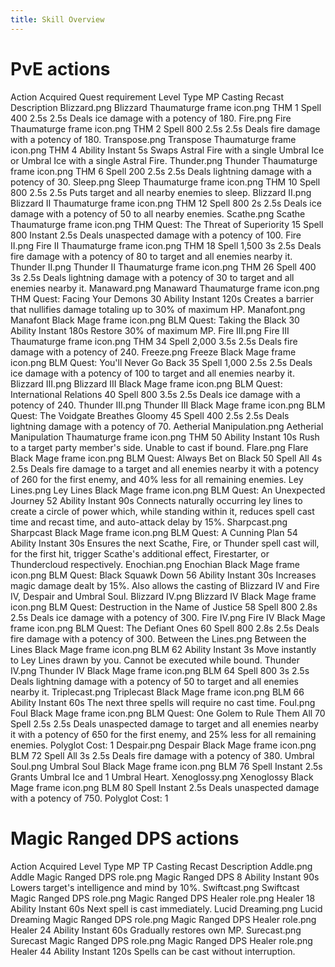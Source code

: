 ```yaml
---
title: Skill Overview
---
```

# PvE actions
Action	Acquired	Quest requirement	Level	Type	MP	Casting	Recast	Description
Blizzard.png  Blizzard	Thaumaturge frame icon.png THM		1	Spell	400	2.5s	2.5s	Deals ice damage with a potency of 180.
Fire.png  Fire	Thaumaturge frame icon.png THM		2	Spell	800	2.5s	2.5s	Deals fire damage with a potency of 180.
Transpose.png  Transpose	Thaumaturge frame icon.png THM		4	Ability		Instant	5s	Swaps Astral Fire with a single Umbral Ice or Umbral Ice with a single Astral Fire.
Thunder.png  Thunder	Thaumaturge frame icon.png THM		6	Spell	200	2.5s	2.5s	Deals lightning damage with a potency of 30.
Sleep.png  Sleep	Thaumaturge frame icon.png THM		10	Spell	800	2.5s	2.5s	Puts target and all nearby enemies to sleep.
Blizzard II.png  Blizzard II	Thaumaturge frame icon.png THM		12	Spell	800	2s	2.5s	Deals ice damage with a potency of 50 to all nearby enemies.
Scathe.png  Scathe	Thaumaturge frame icon.png THM	Quest: The Threat of Superiority	15	Spell	800	Instant	2.5s	Deals unaspected damage with a potency of 100.
Fire II.png  Fire II	Thaumaturge frame icon.png THM		18	Spell	1,500	3s	2.5s	Deals fire damage with a potency of 80 to target and all enemies nearby it.
Thunder II.png  Thunder II	Thaumaturge frame icon.png THM		26	Spell	400	3s	2.5s	Deals lightning damage with a potency of 30 to target and all enemies nearby it.
Manaward.png  Manaward	Thaumaturge frame icon.png THM	Quest: Facing Your Demons	30	Ability		Instant	120s	Creates a barrier that nullifies damage totaling up to 30% of maximum HP.
Manafont.png  Manafont	Black Mage frame icon.png BLM	Quest: Taking the Black	30	Ability		Instant	180s	Restore 30% of maximum MP.
Fire III.png  Fire III	Thaumaturge frame icon.png THM		34	Spell	2,000	3.5s	2.5s	Deals fire damage with a potency of 240.
Freeze.png  Freeze	Black Mage frame icon.png BLM	Quest: You'll Never Go Back	35	Spell	1,000	2.5s	2.5s	Deals ice damage with a potency of 100 to target and all enemies nearby it.
Blizzard III.png  Blizzard III	Black Mage frame icon.png BLM	Quest: International Relations	40	Spell	800	3.5s	2.5s	Deals ice damage with a potency of 240.
Thunder III.png  Thunder III	Black Mage frame icon.png BLM	Quest: The Voidgate Breathes Gloomy	45	Spell	400	2.5s	2.5s	Deals lightning damage with a potency of 70.
Aetherial Manipulation.png  Aetherial Manipulation	Thaumaturge frame icon.png THM		50	Ability		Instant	10s	Rush to a target party member's side.
Unable to cast if bound.
Flare.png  Flare	Black Mage frame icon.png BLM	Quest: Always Bet on Black	50	Spell	All	4s	2.5s	Deals fire damage to a target and all enemies nearby it with a potency of 260 for the first enemy, and 40% less for all remaining enemies.
Ley Lines.png  Ley Lines	Black Mage frame icon.png BLM	Quest: An Unexpected Journey	52	Ability		Instant	90s	Connects naturally occurring ley lines to create a circle of power which, while standing within it, reduces spell cast time and recast time, and auto-attack delay by 15%.
Sharpcast.png  Sharpcast	Black Mage frame icon.png BLM	Quest: A Cunning Plan	54	Ability		Instant	30s	Ensures the next Scathe, Fire, or Thunder spell cast will, for the first hit, trigger Scathe's additional effect, Firestarter, or Thundercloud respectively.
Enochian.png  Enochian	Black Mage frame icon.png BLM	Quest: Black Squawk Down	56	Ability		Instant	30s	Increases magic damage dealt by 15%. Also allows the casting of Blizzard IV and Fire IV, Despair and Umbral Soul.
Blizzard IV.png  Blizzard IV	Black Mage frame icon.png BLM	Quest: Destruction in the Name of Justice	58	Spell	800	2.8s	2.5s	Deals ice damage with a potency of 300.
Fire IV.png  Fire IV	Black Mage frame icon.png BLM	Quest: The Defiant Ones	60	Spell	800	2.8s	2.5s	Deals fire damage with a potency of 300.
Between the Lines.png  Between the Lines	Black Mage frame icon.png BLM		62	Ability		Instant	3s	Move instantly to Ley Lines drawn by you.
Cannot be executed while bound.
Thunder IV.png  Thunder IV	Black Mage frame icon.png BLM		64	Spell	800	3s	2.5s	Deals lightning damage with a potency of 50 to target and all enemies nearby it.
Triplecast.png  Triplecast	Black Mage frame icon.png BLM		66	Ability		Instant	60s	The next three spells will require no cast time.
Foul.png  Foul	Black Mage frame icon.png BLM	Quest: One Golem to Rule Them All	70	Spell		2.5s	2.5s	Deals unaspected damage to target and all enemies nearby it with a potency of 650 for the first enemy, and 25% less for all remaining enemies.
Polyglot Cost: 1
Despair.png  Despair	Black Mage frame icon.png BLM		72	Spell	All	3s	2.5s	Deals fire damage with a potency of 380.
Umbral Soul.png  Umbral Soul	Black Mage frame icon.png BLM		76	Spell		Instant	2.5s	Grants Umbral Ice and 1 Umbral Heart.
Xenoglossy.png  Xenoglossy	Black Mage frame icon.png BLM		80	Spell		Instant	2.5s	Deals unaspected damage with a potency of 750.
Polyglot Cost: 1


# Magic Ranged DPS actions
Action	Acquired	Level	Type	MP	TP	Casting	Recast	Description
Addle.png  Addle	Magic Ranged DPS role.png Magic Ranged DPS	8	Ability			Instant	90s	Lowers target's intelligence and mind by 10%.
Swiftcast.png  Swiftcast	Magic Ranged DPS role.png Magic Ranged DPS
Healer role.png Healer	18	Ability			Instant	60s	Next spell is cast immediately.
Lucid Dreaming.png  Lucid Dreaming	Magic Ranged DPS role.png Magic Ranged DPS
Healer role.png Healer	24	Ability			Instant	60s	Gradually restores own MP.
Surecast.png  Surecast	Magic Ranged DPS role.png Magic Ranged DPS
Healer role.png Healer	44	Ability			Instant	120s	Spells can be cast without interruption.